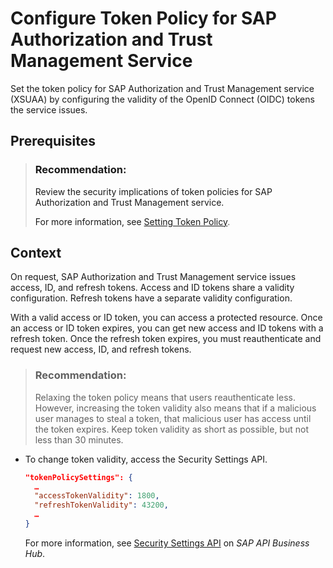 <!-- loio40290a93fb5c4603a65c48df71a38bf2 -->

# Configure Token Policy for SAP Authorization and Trust Management Service

Set the token policy for SAP Authorization and Trust Management service \(XSUAA\) by configuring the validity of the OpenID Connect \(OIDC\) tokens the service issues.



<a name="loio40290a93fb5c4603a65c48df71a38bf2__prereq_xfy_11q_qqb"/>

## Prerequisites

> ### Recommendation:  
> Review the security implications of token policies for SAP Authorization and Trust Management service.
> 
> For more information, see [Setting Token Policy](../60-security/security-considerations-for-the-sap-authorization-and-trust-management-service-f117cab.md#loioc8770b0b43084d838e475bd76eeb4715).



## Context

On request, SAP Authorization and Trust Management service issues access, ID, and refresh tokens. Access and ID tokens share a validity configuration. Refresh tokens have a separate validity configuration.

With a valid access or ID token, you can access a protected resource. Once an access or ID token expires, you can get new access and ID tokens with a refresh token. Once the refresh token expires, you must reauthenticate and request new access, ID, and refresh tokens.

> ### Recommendation:  
> Relaxing the token policy means that users reauthenticate less. However, increasing the token validity also means that if a malicious user manages to steal a token, that malicious user has access until the token expires. Keep token validity as short as possible, but not less than 30 minutes.

-   To change token validity, access the Security Settings API.

    ```json
    "tokenPolicySettings": {
      …
      "accessTokenValidity": 1800,
      "refreshTokenValidity": 43200,
      …
    }
    ```

    For more information, see [Security Settings API](https://api.sap.com/api/SecuritySettingsAPI/resource) on *SAP API Business Hub*.



